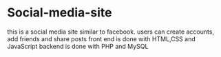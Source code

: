# Social-media-site
this is a social media site similar to facebook.
users can create accounts, add friends and share posts
front end is done with HTML,CSS and JavaScript
backend is done with PHP and MySQL
